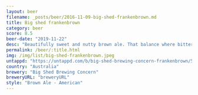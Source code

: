 ```yaml
---
layout: beer
filename: _posts/beer/2016-11-09-big-shed-frankenbrown.md
title: Big shed frankenbrown
category: beer
score: 8.5
beer-date: "2019-11-22"
desc: "Beautifully sweet and nutty brown ale. That balance where bitterness and sweetness work together perfectly"
permalink: /beer/:title.html
img: /img/list/big-shed-frankenbrown.jpeg
untappd: "https://untappd.com/b/big-shed-brewing-concern-frankenbrown/558019"
country: "Australia"
brewery: "Big Shed Brewing Concern"
breweryURL: "breweryURL"
style: "Brown Ale - American"
---
```

